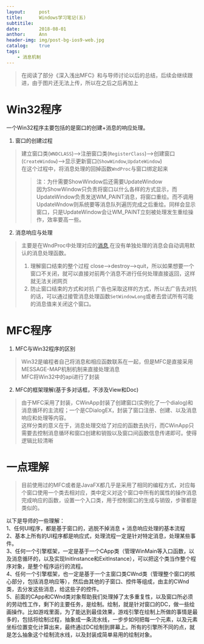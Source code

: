 ```yaml
---
layout:     post
title:      Windows学习笔记(五)
subtitile:  
date:       2018-08-01
anthor:     Ann
header-img: img/post-bg-ios9-web.jpg
catalog:    true
tags:
    - 消息机制
---
```


> 在阅读了部分《深入浅出MFC》和与导师讨论以后的总结，后续会继续跟进，由于图片还无法上传，所以在之后之后再加上    


# Win32程序  
一个Win32程序主要包括的是窗口的创建+消息的响应处理。  
1. 窗口的创建过程  
> 建立窗口类(`WNDCLASS`)-->注册窗口类(`RegisterClass`)-->创建窗口(`CreateWindow`)-->显示更新窗口(`ShowWindow`,`UpdateWindow`)  
> 在这个过程中，将消息处理的回掉函数`WndProc`与窗口绑定起来  
>> 注：为什需要ShowWindow后还需要UpdateWindow  
>> 因为ShowWindow只负责将窗口以什么各样的方式显示，而UpdateWindow负责发送WM_PAINT消息，将窗口重绘。而不调用UpdateWndow则系统要等消息队列遍历完成之后重绘。同样会显示窗口，只是UpdateWindow会让WM_PAINT立刻被处理发生重绘操作，效率要高一些。

2. 消息响应与处理
> 主要是在WndProc中处理对应的[消息](),在没有单独处理的消息会自动调用默认的消息处理函数。  
> 1. 理解窗口结束的整个过程
> close-->destroy-->quit，所以如果想要一个窗口不关闭，就可以直接对前两个消息不进行任何处理直接返回，这样就无法关闭网页
> 2. 防止窗口结束的方式和对抗
> 广告也采取这样的方式，所以去广告去对抗的话，可以通过接管消息处理函数`SetWindowLong`或者去尝试所有可能的消息值来关闭这个窗口。


# MFC程序  
1. MFC与Win32程序的区别  
> Win32是编程者自己将消息和相应函数联系在一起，但是MFC是直接采用MESSAGE-MAP机制机制来直接处理消息  
> MFC将Win32中的api进行了封装

2. MFC的框架理解(基于多对话框，不涉及View和Doc)
> 由于MFC采用了封装，CWinApp封装了创建窗口(实例化了一个dialog)和消息循环的主流程；一个是CDialogEX，封装了窗口注册、创建、以及消息响应和处理等内容。  
> 这样分类的意义在于，消息处理交给了对应的函数去执行，而CWinApp只需要去控制消息循环和窗口创建和销毁以及窗口间函数信息传递即可。使得逻辑比较清晰


# 一点理解
> 目前使用过的MFC或者是JavaFX都几乎是采用了相同的编程方式，对应每个窗口使用一个类去相对应，类中定义对这个窗口中所有的属性的操作消息完成响应的函数，设置一个入口类，用于控制窗口的生成与销毁，步骤都是类似的。  

以下是导师的一些理解：  
1、任何UI程序，都是基于窗口的，逃脱不掉消息 + 消息响应处理的基本流程  
2、基本上所有的UI程序都是响应式，处理流程一定是针对特定消息，处理某些事件。  
3、任何一个引擎框架，一定是基于一个CApp类（管理WinMain等入口函数，以及消息循环的，以及实现InitInstance和ExitInstance），可以把这个类当作整个程序对象，是整个程序运行的流程。  
4、任何一个引擎框架，也一定是基于一个主窗口类CWnd类（管理整个窗口的核心部分，包括消息响应等），然后由其他的子窗口、控件等组成，由主的CWnd类，去分发这些消息，给这些子的控件。  
5、前面的CApp和CWnd类对象帮助我们处理掉了太多重复性，以及窗口所必须的劳动性工作，剩下的主要任务，是绘制。绘制，就是针对窗口的DC，做一些绘画操作。比如游戏里面，为了能达到最佳效果，游戏引擎在绘制上所做的事情是最多的，包括将绘制过程，抽象成一条流水线，一步步如何把每一个元素，以及元素坐标位置变化计算出来，最终通过DC绘制到屏幕上。所有的引擎所不同的点，就是怎么抽象这个绘制流水线，以及封装成简单易用的绘制对象。  
